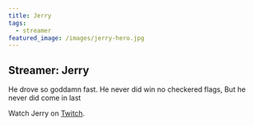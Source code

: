 ```yaml
---
title: Jerry
tags:
  - streamer
featured_image: /images/jerry-hero.jpg
---
```


## Streamer: Jerry

He drove so goddamn fast.
He never did win no checkered flags,
But he never did come in last

Watch Jerry on [Twitch](https://twitch.com/jerry-trcd).

